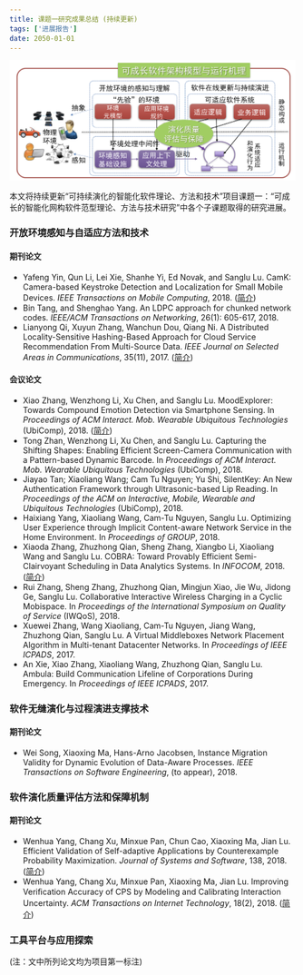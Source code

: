 ```yaml
---
title: 课题一研究成果总结 (持续更新)
tags: ['进展报告']
date: 2050-01-01
---
```


![](/content/growinware.png)

本文将持续更新“可持续演化的智能化软件理论、方法和技术”项目课题一：“可成长的智能化网构软件范型理论、方法与技术研究”中各个子课题取得的研究进展。

<!--more-->

### 开放环境感知与自适应方法和技术

#### 期刊论文

* Yafeng Yin, Qun Li, Lei Xie, Shanhe Yi, Ed Novak, and Sanglu Lu. CamK: Camera-based Keystroke Detection and Localization for Small Mobile Devices. *IEEE Transactions on Mobile Computing*, 2018. ([简介](/2018/05/24/briefing/tmc-yin-li-xie-yi-novak-lu-tmcyin-li-xie-yi-novak-lu/))
* Bin Tang, and Shenghao Yang. An LDPC approach for chunked network codes. *IEEE/ACM Transactions on Networking*, 26(1): 605-617, 2018.
* Lianyong Qi, Xuyun Zhang, Wanchun Dou, Qiang Ni. A Distributed Locality-Sensitive Hashing-Based Approach for Cloud Service Recommendation From Multi-Source Data. *IEEE Journal on Selected Areas in Communications*, 35(11), 2017. ([简介](/2018/05/23/briefing/jsac-qi-zhang-dou-ni/))

#### 会议论文

* Xiao Zhang, Wenzhong Li, Xu Chen, and Sanglu Lu. MoodExplorer: Towards Compound Emotion Detection via Smartphone Sensing. In *Proceedings of ACM Interact. Mob. Wearable Ubiquitous Technologies* (UbiComp), 2018. ([简介](/2018/05/24/briefing/ubicomp18-zhang-li-chen-lu/))
* Tong Zhan, Wenzhong Li, Xu Chen, and Sanglu Lu. Capturing the Shifting Shapes: Enabling Efficient Screen-Camera Communication with a Pattern-based Dynamic Barcode. In *Proceedings of ACM Interact. Mob. Wearable Ubiquitous Technologies* (UbiComp), 2018.
* Jiayao Tan; Xiaoliang Wang; Cam Tu Nguyen; Yu Shi, SilentKey: An New Authentication Framework through Ultrasonic-based Lip Reading. In *Proceedings of the ACM on Interactive, Mobile, Wearable and Ubiquitous Technologies* (UbiComp), 2018.
* Haixiang Yang, Xiaoliang Wang, Cam-Tu Nguyen, Sanglu Lu. Optimizing User Experience through Implicit Content-aware Network Service in the Home Environment. In *Proceedings of GROUP*, 2018.
* Xiaoda Zhang, Zhuzhong Qian, Sheng Zhang, Xiangbo Li, Xiaoliang Wang and Sanglu Lu. COBRA: Toward Provably Efficient Semi-Clairvoyant Scheduling in Data Analytics Systems. In *INFOCOM*, 2018. ([简介](/2018/05/24/briefing/infocom18-zhang-qian-zhang-li-wang-lu/))
* Rui Zhang, Sheng Zhang, Zhuzhong Qian, Mingjun Xiao, Jie Wu, Jidong Ge, Sanglu Lu. Collaborative Interactive Wireless Charging in a Cyclic Mobispace. In *Proceedings of the International Symposium on Quality of Service* (IWQoS), 2018.
* Xuewei Zhang, Wang Xiaoliang, Cam-Tu Nguyen, Jiang Wang, Zhuzhong Qian, Sanglu Lu. A Virtual Middleboxes Network Placement Algorithm in Multi-tenant Datacenter Networks. In *Proceedings of IEEE ICPADS*, 2017.
* An Xie, Xiao Zhang,  Xiaoliang Wang, Zhuzhong Qian, Sanglu Lu. Ambula: Build Communication Lifeline of Corporations During Emergency. In *Proceedings of IEEE ICPADS*, 2017.

### 软件无缝演化与过程演进支撑技术

#### 期刊论文
* Wei Song, Xiaoxing Ma, Hans-Arno Jacobsen, Instance Migration Validity for Dynamic Evolution of Data-Aware Processes. *IEEE Transactions on Software Engineering*, (to appear), 2018.

### 软件演化质量评估方法和保障机制

#### 期刊论文
* Wenhua Yang, Chang Xu, Minxue Pan, Chun Cao, Xiaoxing Ma, Jian Lu. Efficient Validation of Self-adaptive Applications by Counterexample Probability Maximization. *Journal of Systems and Software*, 138, 2018. ([简介](/2018/05/24/briefing/jss-yang-xu-pan-cao-ma-lu/))
* Wenhua Yang, Chang Xu, Minxue Pan, Xiaoxing Ma, Jian Lu. Improving Veriﬁcation Accuracy of CPS by Modeling and Calibrating Interaction Uncertainty. *ACM Transactions on Internet Technology*, 18(2), 2018. ([简介](/2018/04/23/briefing/toit-yang-xu-pan-ma-lu/))

### 工具平台与应用探索

(注：文中所列论文均为项目第一标注)